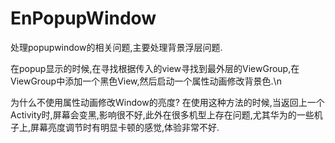 # EnPopupWindow
处理popupwindow的相关问题,主要处理背景浮层问题.

在popup显示的时候,在寻找根据传入的view寻找到最外层的ViewGroup,在ViewGroup中添加一个黑色View,然后启动一个属性动画修改背景色.\n

为什么不使用属性动画修改Window的亮度?
在使用这种方法的时候,当返回上一个Activity时,屏幕会变黑,影响很不好,此外在很多机型上存在问题,尤其华为的一些机子上,屏幕亮度调节时有明显卡顿的感觉,体验非常不好.
